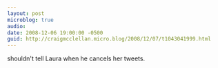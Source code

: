 ```yaml
---
layout: post
microblog: true
audio: 
date: 2008-12-06 19:00:00 -0500
guid: http://craigmcclellan.micro.blog/2008/12/07/t1043041999.html
---
```

shouldn't tell Laura when he cancels her tweets.
